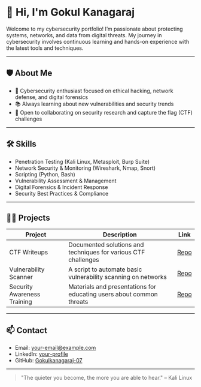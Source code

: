 # 👋 Hi, I'm Gokul Kanagaraj

Welcome to my cybersecurity portfolio! I’m passionate about protecting systems, networks, and data from digital threats. My journey in cybersecurity involves continuous learning and hands-on experience with the latest tools and techniques.

---

## 🛡️ About Me

- 🔐 Cybersecurity enthusiast focused on ethical hacking, network defense, and digital forensics
- 📚 Always learning about new vulnerabilities and security trends
- 🤝 Open to collaborating on security research and capture the flag (CTF) challenges

---

## 🛠️ Skills

- Penetration Testing (Kali Linux, Metasploit, Burp Suite)
- Network Security & Monitoring (Wireshark, Nmap, Snort)
- Scripting (Python, Bash)
- Vulnerability Assessment & Management
- Digital Forensics & Incident Response
- Security Best Practices & Compliance

---

## 🧑‍💻 Projects

| Project | Description | Link |
|---------|-------------|------|
| CTF Writeups | Documented solutions and techniques for various CTF challenges | [Repo](#) |
| Vulnerability Scanner | A script to automate basic vulnerability scanning on networks | [Repo](#) |
| Security Awareness Training | Materials and presentations for educating users about common threats | [Repo](#) |

---

## 📫 Contact

- Email: your-email@example.com
- LinkedIn: [your-profile](https://linkedin.com/in/your-profile)
- GitHub: [Gokulkanagaraj-07](https://github.com/Gokulkanagaraj-07)

---

> "The quieter you become, the more you are able to hear." – Kali Linux
